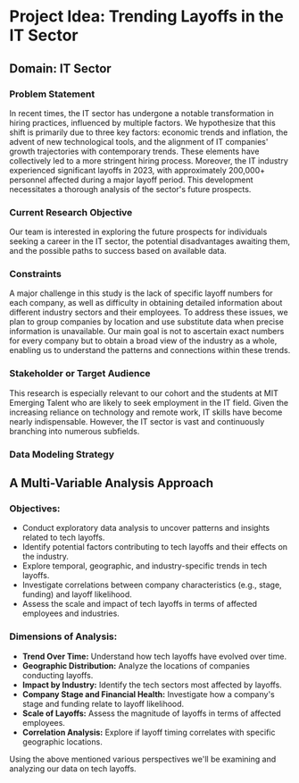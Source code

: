 # Project Idea: Trending Layoffs in the IT Sector

## Domain: IT Sector

### Problem Statement

In recent times, the IT sector has undergone a notable transformation in hiring practices, influenced by multiple factors. We hypothesize that this shift is primarily due to three key factors: economic trends and inflation, the advent of new technological tools, and the alignment of IT companies' growth trajectories with contemporary trends. These elements have collectively led to a more stringent hiring process. Moreover, the IT industry experienced significant layoffs in 2023, with approximately 200,000+ personnel affected during a major layoff period. This development necessitates a thorough analysis of the sector's future prospects.

### Current Research Objective

Our team is interested in exploring the future prospects for individuals seeking a career in the IT sector, the potential disadvantages awaiting them, and the possible paths to success based on available data.

### Constraints

A major challenge in this study is the lack of specific layoff numbers for each company, as well as difficulty in obtaining detailed information about different industry sectors and their employees. To address these issues, we plan to group companies by location and use substitute data when precise information is unavailable. Our main goal is not to ascertain exact numbers for every company but to obtain a broad view of the industry as a whole, enabling us to understand the patterns and connections within these trends.

### Stakeholder or Target Audience

This research is especially relevant to our cohort and the students at MIT Emerging Talent who are likely to seek employment in the IT field. Given the increasing reliance on technology and remote work, IT skills have become nearly indispensable. However, the IT sector is vast and continuously branching into numerous subfields.

### Data Modeling Strategy


## A Multi-Variable Analysis Approach

### Objectives:
- Conduct exploratory data analysis to uncover patterns and insights related to tech layoffs.
- Identify potential factors contributing to tech layoffs and their effects on the industry.
- Explore temporal, geographic, and industry-specific trends in tech layoffs.
- Investigate correlations between company characteristics (e.g., stage, funding) and layoff likelihood.
- Assess the scale and impact of tech layoffs in terms of affected employees and industries.

### Dimensions of Analysis:
- **Trend Over Time:** Understand how tech layoffs have evolved over time.
- **Geographic Distribution:** Analyze the locations of companies conducting layoffs.
- **Impact by Industry:** Identify the tech sectors most affected by layoffs.
- **Company Stage and Financial Health:** Investigate how a company's stage and funding relate to layoff likelihood.
- **Scale of Layoffs:** Assess the magnitude of layoffs in terms of affected employees.
- **Correlation Analysis:** Explore if layoff timing correlates with specific geographic locations.

Using the above mentioned various perspectives we'll be examining and analyzing our data on tech layoffs.
